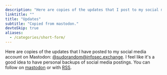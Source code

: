 ```yaml
---
description: "Here are copies of the updates that I post to my social media account on Mastodon."
linktitle: ""
title: "Updates"
subtitle: "Copied from mastodon."
devtoSkip: true
aliases:
  - /categories/short-form/
---
```


Here are copies of the updates that I have posted to my social media account on Mastodon: [@sudorandom@infosec.exchange](https://infosec.exchange/@sudorandom). I feel like it's a good idea to have personal backups of social media postings. You can follow on [mastodon](https://infosec.exchange/@sudorandom) or with [RSS](https://infosec.exchange/@sudorandom.rss).

<link rel="alternate" type="application/rss+xml" href="https://infosec.exchange/@sudorandom.rss" title="sudorandom.dev">
